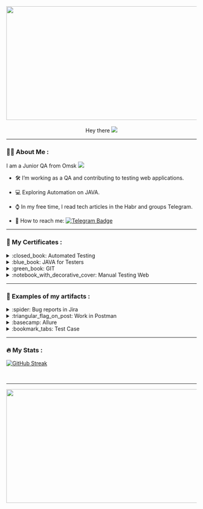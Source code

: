 <div id="header" align="center">
  <img src="https://media.giphy.com/media/dWesBcTLavkZuG35MI/giphy.gif" width="600" height="300"/>
 
  Hey there 
  <img src="https://media.giphy.com/media/hvRJCLFzcasrR4ia7z/giphy.gif" width="30px"/>
  </div>

---

### :man_technologist: About Me :

I am a Junior QA from Omsk <img src="https://media.giphy.com/media/WUlplcMpOCEmTGBtBW/giphy.gif" width="30">

- :hammer_and_wrench:  I’m working as a QA and contributing to testing web applications.
  
- :computer: Exploring Automation on JAVA.

- :watch: In my free time, I read tech articles in the Habr and groups Telegram.

- :iphone: How to reach me: [![Telegram Badge](https://img.shields.io/badge/Telegram-blue?style=for-the-badge&logo=telegram&logoColor=white)](https://t.me/AlekseyKhot)

---

### :briefcase: My Certificates :
 </details>
<details><summary>:closed_book: Automated Testing</summary> 

![Серт4](https://github.com/Lesha55-90/Lesha55-90/assets/141206848/08713c19-67bc-4636-8b50-01459a686449)


</details>

 </details>
<details><summary>:blue_book: JAVA for Testers</summary> 

![Серт3](https://github.com/Lesha55-90/Lesha55-90/assets/141206848/3e3262f3-e616-44b0-9417-8a4e2835d6f5)


</details>

 </details>
<details><summary>:green_book: GIT</summary> 

![Серт2](https://github.com/Lesha55-90/Lesha55-90/assets/141206848/8deb2791-248e-42eb-9e44-8851612c5f12)


</details>

 </details>
<details><summary>:notebook_with_decorative_cover: Manual Testing Web</summary> 

![Серт](https://github.com/Lesha55-90/Lesha55-90/assets/141206848/2bd09f6c-95f0-4fe7-b86d-d0c1ca1fe65e)


</details>

---

### :memo: Examples of my artifacts :
 </details>
<details><summary>:spider: Bug reports in Jira</summary> 

![Jira - invalid all](https://github.com/Lesha55-90/Lesha55-90/assets/141206848/1b6f98f1-f0f7-4a30-8137-6a3e2ea5803a)

![Jira поисковое значение](https://github.com/Lesha55-90/Lesha55-90/assets/141206848/1f9ca6aa-5059-4000-b46b-aa9e371b2288)

![Jira регистрац опция](https://github.com/Lesha55-90/Lesha55-90/assets/141206848/ffd8581b-eae5-4194-9e2b-2d05d142ad63)




</details>


</details>
<details><summary>:triangular_flag_on_post: Work in Postman</summary>   

![П1](https://github.com/Lesha55-90/Lesha55-90/assets/141206848/9b1576ad-32fc-46d1-8d50-bfa63c18776e)

![П2](https://github.com/Lesha55-90/Lesha55-90/assets/141206848/14b1751a-e13e-4ebb-b976-7b7d93f0ea27)

![П3](https://github.com/Lesha55-90/Lesha55-90/assets/141206848/6d695ccb-5652-449c-b312-f2ddf7409a78)


</details>

</details>
<details><summary>:basecamp: Allure</summary>

![Allure](https://github.com/Lesha55-90/Lesha55-90/assets/141206848/b8d03256-1313-4758-b292-ef91686a2f84)

</details>

</details>
<details><summary>:bookmark_tabs: Test Case</summary>
  <div id="badges">
    <a href="https://docs.google.com/spreadsheets/d/1Ek_CuNGHJ70uDI_edm9Ug-79CpPt_AewDU2Sz3DF_vg/edit#gid=0">
  <img src="https://github.com/devicons/devicon/blob/master/icons/googlecloud/googlecloud-original.svg" width="70"/>
       </a>
  </div>

</details>

---

### :fire: My Stats :


[![GitHub Streak](http://github-readme-streak-stats.herokuapp.com?user=Lesha55-90&theme=dark&background=000000)](https://git.io/streak-stats)

<div id="badges">
  <img src="https://komarev.com/ghpvc/?username=Lesha55-90&style=flat-square&color=blue" alt=""/>
</div>

---

<div align="center">
  <img src=https://media.giphy.com/media/2WuHHWbGt3fY4/giphy.gif width="1000" height="300"/>
</div>




